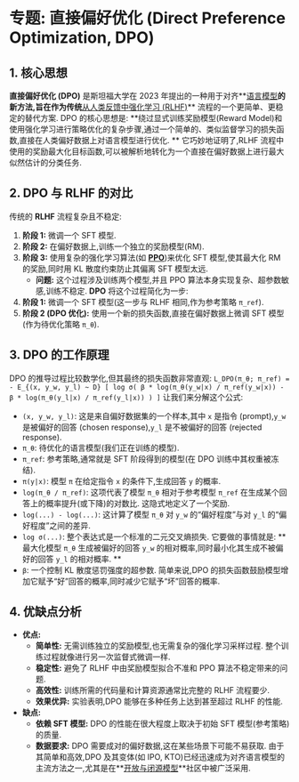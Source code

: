 # 专题: 直接偏好优化 (Direct Preference Optimization, DPO)
## 1. 核心思想
**直接偏好优化 (DPO)** 是斯坦福大学在 2023 年提出的一种用于对齐**[语言模型](./Lecture1-Language-Models.md)**的新方法,旨在作为传统**[从人类反馈中强化学习 (RLHF)](./Lecture1-RLHF.md)** 流程的一个更简单、更稳定的替代方案. 
DPO 的核心思想是: **绕过显式训练奖励模型(Reward Model)和使用强化学习进行策略优化的复杂步骤,通过一个简单的、类似监督学习的损失函数,直接在人类偏好数据上对语言模型进行优化. **
它巧妙地证明了,RLHF 流程中使用的奖励最大化目标函数,可以被解析地转化为一个直接在偏好数据上进行最大似然估计的分类任务. 
## 2. DPO 与 RLHF 的对比
传统的 **RLHF** 流程复杂且不稳定: 
1.  **阶段 1:** 微调一个 SFT 模型. 
2.  **阶段 2:** 在偏好数据上,训练一个独立的奖励模型(RM). 
3.  **阶段 3:** 使用复杂的强化学习算法(如 **[PPO](./Lecture1-PPO.md)**)来优化 SFT 模型,使其最大化 RM 的奖励,同时用 KL 散度约束防止其偏离 SFT 模型太远. 
    *   **问题:** 这个过程涉及训练两个模型,并且 PPO 算法本身实现复杂、超参数敏感,训练不稳定. 
**DPO** 将这个过程简化为一步: 
1.  **阶段 1:** 微调一个 SFT 模型(这一步与 RLHF 相同,作为参考策略 `π_ref`). 
2.  **阶段 2 (DPO 优化):** 使用一个新的损失函数,直接在偏好数据上微调 SFT 模型(作为待优化策略 `π_θ`). 
## 3. DPO 的工作原理
DPO 的推导过程比较数学化,但其最终的损失函数非常直观: 
`L_DPO(π_θ; π_ref) = - E_{(x, y_w, y_l) ~ D} [ log σ( β * log(π_θ(y_w|x) / π_ref(y_w|x)) - β * log(π_θ(y_l|x) / π_ref(y_l|x)) ) ]`
让我们来分解这个公式: 
*   `(x, y_w, y_l)`: 这是来自偏好数据集的一个样本,其中 `x` 是指令 (prompt),`y_w` 是被偏好的回答 (chosen response),`y_l` 是不被偏好的回答 (rejected response). 
*   `π_θ`: 待优化的语言模型(我们正在训练的模型). 
*   `π_ref`: 参考策略,通常就是 SFT 阶段得到的模型(在 DPO 训练中其权重被冻结). 
*   `π(y|x)`: 模型 `π` 在给定指令 `x` 的条件下,生成回答 `y` 的概率. 
*   `log(π_θ / π_ref)`: 这项代表了模型 `π_θ` 相对于参考模型 `π_ref` 在生成某个回答上的概率提升(或下降)的对数比. 这隐式地定义了一个奖励. 
*   `log(...) - log(...)`: 这计算了模型 `π_θ` 对 `y_w` 的“偏好程度”与对 `y_l` 的“偏好程度”之间的差异. 
*   `log σ(...)`: 整个表达式是一个标准的二元交叉熵损失. 它要做的事情就是: **最大化模型 `π_θ` 生成被偏好的回答 `y_w` 的相对概率,同时最小化其生成不被偏好的回答 `y_l` 的相对概率. **
*   `β`: 一个控制 KL 散度惩罚强度的超参数. 
简单来说,DPO 的损失函数鼓励模型增加它赋予“好”回答的概率,同时减少它赋予“坏”回答的概率. 
## 4. 优缺点分析
*   **优点:**
    *   **简单性:** 无需训练独立的奖励模型,也无需复杂的强化学习采样过程. 整个训练过程就像进行另一次监督式微调一样. 
    *   **稳定性:** 避免了 RLHF 中由奖励模型拟合不准和 PPO 算法不稳定带来的问题. 
    *   **高效性:** 训练所需的代码量和计算资源通常比完整的 RLHF 流程要少. 
    *   **效果优异:** 实验表明,DPO 能够在多种任务上达到甚至超过 RLHF 的性能. 
*   **缺点:**
    *   **依赖 SFT 模型:** DPO 的性能在很大程度上取决于初始 SFT 模型(参考策略)的质量. 
    *   **数据要求:** DPO 需要成对的偏好数据,这在某些场景下可能不易获取. 
由于其简单和高效,DPO 及其变体(如 IPO, KTO)已经迅速成为对齐语言模型的主流方法之一,尤其是在**[开放与闭源模型](./Lecture1-Open-vs-Closed-Models.md)**社区中被广泛采用. 